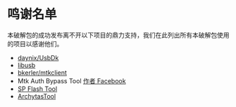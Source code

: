 # 鸣谢名单

本破解包的成功发布离不开以下项目的鼎力支持，我们在此列出所有本破解包使用的项目以感谢他们。

* [daynix/UsbDk](https://github.com/daynix/UsbDk)
* [libusb](https://libusb.info/)
* [bkerler/mtkclient](https://github.com/bkerler/mtkclient)
* Mtk Auth Bypass Tool [作者 Facebook](https://www.facebook.com/mofadal.96)
* [SP Flash Tool](https://spflashtool.com/)
* [ArchytasTool](https://github.com/CrackMiDrAi/ArchytasTool)